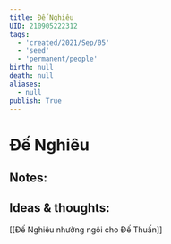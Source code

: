 ```yaml
---
title: Đế Nghiêu
UID: 210905222312
tags:
  - 'created/2021/Sep/05'
  - 'seed'
  - 'permanent/people'
birth: null
death: null
aliases:
  - null
publish: True
---
```

# Đế Nghiêu

## Notes:


## Ideas & thoughts:
[[Đế Nghiêu nhường ngôi cho Đế Thuấn]]
